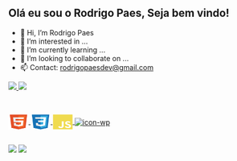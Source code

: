 ## Olá eu sou o Rodrigo Paes, Seja bem vindo!

- 👋 Hi, I’m Rodrigo Paes
- 👀 I’m interested in ...
- 🌱 I’m currently learning ...
- 💞️ I’m looking to collaborate on ...
- 📫 Contact: rodrigopaesdev@gmail.com

<div style="display: inline_block">
  <a href="https://github.com/rodrigopaesmk">
  <img height="180em" src="https://github-readme-stats.vercel.app/api?username=rodrigopaesmk&show_icons=true&theme=dark&include_all_commits=true&count_private=true"/>
  <img height="180em" src="https://github-readme-stats.vercel.app/api/top-langs/?username=rodrigopaesmk&layout=compact&langs_count=7&theme=dark"/>
</div>
  
  ##
  
 <div style="display: inline_block"><br>
  <img align="center" alt="icon-HTML" height="30" width="40" src="https://raw.githubusercontent.com/devicons/devicon/master/icons/html5/html5-original.svg">
  <img align="center" alt="icon-CSS" height="30" width="40" src="https://raw.githubusercontent.com/devicons/devicon/master/icons/css3/css3-original.svg">
  <img align="center" alt="icon-Js" height="30" width="40" src="https://raw.githubusercontent.com/devicons/devicon/master/icons/javascript/javascript-plain.svg">
  <img align="center" alt="icon-wp" height="30" width="40" src="https://cdn.jsdelivr.net/gh/devicons/devicon/icons/wordpress/wordpress-plain.svg" />          
</div>
  
  ##
  
  <div> 
  <a href="https://instagram.com/rodrigo.paess" target="_blank"><img src="https://img.shields.io/badge/-Instagram-%23E4405F?style=for-the- badge&logo=instagram&logoColor=white" target="_blank"></a>
  <a href="https://www.linkedin.com/in/rodrigo-paes/" target="_blank"><img src="https://img.shields.io/badge/LinkedIn-0077B5?style=for-the-badge&logo=linkedin&logoColor=white target="_blank"></a> 
    </div>
